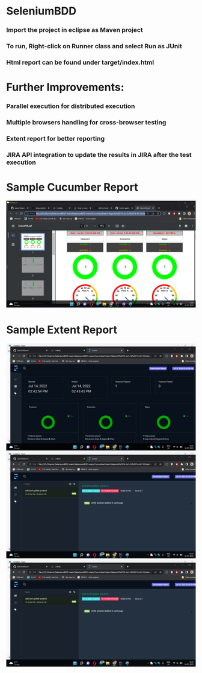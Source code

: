 # SeleniumBDD

### Import the project in eclipse as Maven project
### To run, Right-click on Runner class and select Run as JUnit
### Html report can be found under target/index.html
 
# Further Improvements:
### Parallel execution for distributed execution
### Multiple browsers handling for cross-browser testing
### Extent report for better reporting
### JIRA API integration to update the results in JIRA after the test execution

# Sample Cucumber Report
<img src="https://github.com/sweet18sharmi/SeleniumBDD-main/blob/main/cucumber.png">

# Sample Extent Report
<img src="https://github.com/sweet18sharmi/SeleniumBDD-main/blob/main/1.png">
<img src="https://github.com/sweet18sharmi/SeleniumBDD-main/blob/main/2.png">
<img src="https://github.com/sweet18sharmi/SeleniumBDD-main/blob/main/3.png">

